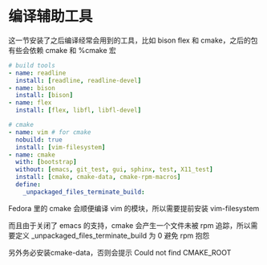 # 编译辅助工具

这一节安装了之后编译经常会用到的工具，比如 bison flex 和 cmake，之后的包有些会依赖 cmake 和 %cmake 宏

```yaml
# build tools
- name: readline
  install: [readline, readline-devel]
- name: bison
  install: [bison]
- name: flex
  install: [flex, libfl, libfl-devel]

# cmake
- name: vim # for cmake
  nobuild: true
  install: [vim-filesystem]
- name: cmake
  with: [bootstrap]
  without: [emacs, git_test, gui, sphinx, test, X11_test]
  install: [cmake, cmake-data, cmake-rpm-macros]
  define:
    _unpackaged_files_terminate_build:
```

Fedora 里的 cmake 会顺便编译 vim 的模块，所以需要提前安装 vim-filesystem

而且由于关闭了 emacs 的支持，cmake 会产生一个文件未被 rpm 追踪，所以需要定义 _unpackaged_files_terminate_build 为 0 避免 rpm 抱怨

另外务必安装cmake-data，否则会提示 Could not find CMAKE_ROOT